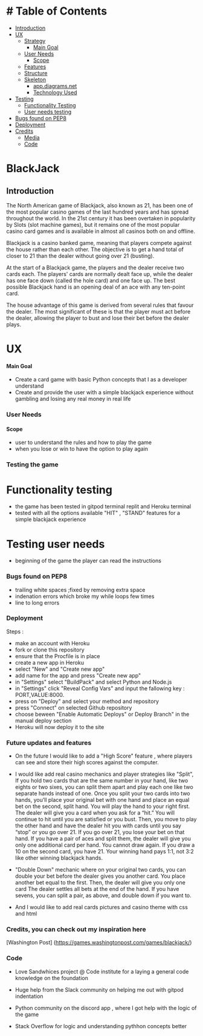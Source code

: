 # # Table of Contents

  - [Introduction](#Introduction)
  - [UX](#ux)
    - [Strategy](#strategy)
      - [Main Goal](#main-goal)
    - [User Needs](#user-needs)
      - [Scope](#scope)
    - [Features](#features)
    - [Structure](#structure)
    - [Skeleton](#skeleton)
      - [app.diagrams.net](#diagrams)
      - [Technology Used](#technology-used)
  - [Testing](#testing)
    - [Functionality Testing](#functionality-testing)
    - [User needs testing](#testing-user-needs)
  - [Bugs found on PEP8](#bugs-found-on-PEP8)
  - [Deployment](#deployment)
  - [Credits](#credits)
      - [Media](#media)
      - [Code](#code)
  # BlackJack

## Introduction
The North American game of Blackjack, also known as 21, has been one of the most popular casino games of the last hundred years and has spread throughout the world. In the 21st century it has been overtaken in popularity by Slots (slot machine games), but it remains one of the most popular casino card games and is available in almost all casinos both on and offline.

Blackjack is a casino banked game, meaning that players compete against the house rather than each other. The objective is to get a hand total of closer to 21 than the dealer without going over 21 (busting).

At the start of a Blackjack game, the players and the dealer receive two cards each. The players' cards are normally dealt face up, while the dealer has one face down (called the hole card) and one face up. The best possible Blackjack hand is an opening deal of an ace with any ten-point card.

The house advantage of this game is derived from several rules that favour the dealer. The most significant of these is that the player must act before the dealer, allowing the player to bust and lose their bet before the dealer plays.

# UX

#### Main Goal
- Create a card game with basic Python concepts that I as a developer understand
- Create and provide the user with a simple blackjack experience without gambling and losing any real money in real life

### User Needs
  #### Scope
  - user to understand the rules and how to play the game
  - when you lose or win  to have the option to play again

 ### Testing the game

 # Functionality testing
   - the game  has been tested in gitpod terminal replit and Heroku terminal
   - tested with all the options available "HIT" , "STAND" features for a simple blackjack experience

 # Testing user needs 
   - beginning of the game the player can read the instructions 



### Bugs found on PEP8

- trailing  white spaces ;fixed by removing extra space
- indenation errors  which broke my while loops few times
- line to long errors 


### Deployment
Steps :
- make an account with Heroku
- fork or clone this repository
- ensure that the Procfile is in place
- create a new app in Heroku
- select "New" and "Create new app"
- add name for the app and press "Create new app"
- in "Settings" select "BuildPack" and select Python and Node.js
- in "Settings" click "Reveal Config Vars" and input the fallowing key : PORT,VALUE:8000.
- press on "Deploy" and select your method and repository
- press "Connect" on selected Github repository
- choose beween "Enable Automatic Deploys" or Deploy Branch" in the manual deploy section
- Heroku will now deploy it to the site

### Future updates and features

 - On the future I would like to add a "High Score" feature , where players can see and store their high scores against the computer.

 - I would like add real casino mechanics and player strategies like "Split", If you hold two cards that are the same number in your hand, like two eights or two sixes, you can split them apart and play each one like two separate hands instead of one. Once you split your two cards into two hands, you’ll place your original bet with one hand and place an equal bet on the second, split hand.
 You will play the hand to your right first. The dealer will give you a card when you ask for a “hit.” You will continue to hit until you are satisfied or you bust.
 Then, you move to play the other hand and have the dealer hit you with cards until you say “stop” or you go over 21. If you go over 21, you lose your bet on that hand.
 If you have a pair of aces and split them, the dealer will give you only one additional card per hand. You cannot draw again. If you draw a 10 on the second card, you have 21. Your winning hand pays 1:1, not 3:2 like other winning blackjack hands.

 - "Double Down" mechanic where on your original two cards, you can double your bet before the  dealer gives you another card. You place another bet equal to the first. Then, the dealer will give you only one card The dealer settles all bets at the end of the hand.
  If you have sevens, you can split a pair, as above, and double down if you want to.

  - And I would like to add real cards pictures and casino theme with css and html

### Credits, you can check out my inspiration here 
[Washington Post] (https://games.washingtonpost.com/games/blackjack/)

### Code

 - Love Sandwhices project @ Code institute for a laying a general code knowledge on the
  foundation
 - Huge help from the Slack community on helping me out with gitpod indentation

 - Python community on the discord app , where I got help with the logic of the game

 - Stack Overflow for logic and understanding pythhon concepts better   
